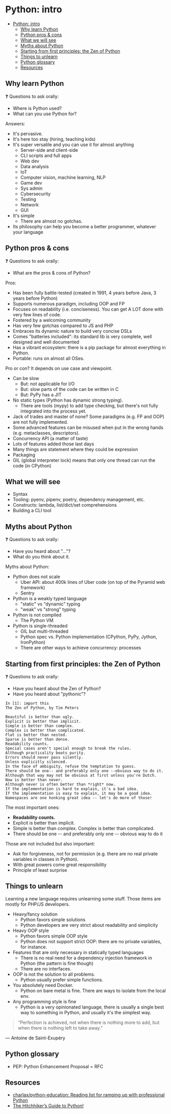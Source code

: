 # Python: intro

<!--TOC-->

- [Python: intro](#python-intro)
  - [Why learn Python](#why-learn-python)
  - [Python pros & cons](#python-pros--cons)
  - [What we will see](#what-we-will-see)
  - [Myths about Python](#myths-about-python)
  - [Starting from first principles: the Zen of Python](#starting-from-first-principles-the-zen-of-python)
  - [Things to unlearn](#things-to-unlearn)
  - [Python glossary](#python-glossary)
  - [Resources](#resources)

<!--TOC-->

## Why learn Python

❓ Questions to ask orally:

- Where is Python used?
- What can you use Python for?

Answers:

- It's pervasive.
- It's here too stay (hiring, teaching kids)
- It's super versatile and you can use it for almost anything
    - Server-side and client-side
    - CLI scripts and full apps
    - Web dev
    - Data analysis
    - IoT
    - Computer vision, machine learning, NLP
    - Game dev
    - Sys admin
    - Cybersecurity
    - Testing
    - Network
    - GUI
- It's simple
    - There are almost no gotchas.
- Its philosophy can help you become a better programmer, whatever your language

## Python pros & cons

❓ Questions to ask orally:

- What are the pros & cons of Python?

Pros:

- Has been fully battle-tested (created in 1991, 4 years before Java, 3 years before Python)
- Supports numerous paradigm, including OOP and FP
- Focuses on readability (i.e. conciseness). You can get A LOT done with very few lines of code.
- Fostered by a welcoming community
- Has very few gotchas compared to JS and PHP
- Embraces its dynamic nature to build very concise DSLs
- Comes "batteries included": its standard lib is very complete, well designed and well documented
- Has a vibrant ecosystem: there is a pip package for almost everything in Python.
- Portable: runs on almost all OSes.

Pro or con? It depends on use case and viewpoint.

- Can be slow
    - But: not applicable for I/O
    - But: slow parts of the code can be written in C
    - But: PyPy has a JIT
- No static types (Python has dynamic strong typing).
    - There are tools (mypy) to add type checking, but there's not fully integrated into the process yet.
- Jack of trades and master of none? Some paradigms (e.g. FP and OOP) are not fully implemented.
- Some advanced features can be misused when put in the wrong hands (e.g. metaclasses, descriptors).
- Concurrency API (a matter of taste)
- Lots of features added those last days
- Many things are statement where they could be expression
- Packaging
- GIL (global interpreter lock) means that only one thread can run the code (in CPython)

## What we will see

- Syntax
- Tooling: pyenv, pipenv, poetry, dependency management, etc.
- Constructs: lambda, list/dict/set comprehensions
- Building a CLI tool

## Myths about Python

❓ Questions to ask orally:

- Have you heard about "..."?
- What do you think about it.

Myths about Python:

- Python does not scale
    - Uber API: about 400k lines of Uber code (on top of the Pyramid web framework)
    - Sentry
- Python is a weakly typed language
    - "static" vs "dynamic" typing
    - "weak" vs "strong" typing
- Python is not compiled
    - The Python VM
- Python is single-threaded
    - GIL but multi-threaded
    - Python spec vs. Python implementation (CPython, PyPy, Jython, IronPython)
    - There are other ways to achieve concurrency: processes

## Starting from first principles: the Zen of Python

❓ Questions to ask orally:

- Have you heard about the Zen of Python?
- Have you heard about "pythonic"?

```
In [1]: import this
The Zen of Python, by Tim Peters

Beautiful is better than ugly.
Explicit is better than implicit.
Simple is better than complex.
Complex is better than complicated.
Flat is better than nested.
Sparse is better than dense.
Readability counts.
Special cases aren't special enough to break the rules.
Although practicality beats purity.
Errors should never pass silently.
Unless explicitly silenced.
In the face of ambiguity, refuse the temptation to guess.
There should be one-- and preferably only one --obvious way to do it.
Although that way may not be obvious at first unless you're Dutch.
Now is better than never.
Although never is often better than *right* now.
If the implementation is hard to explain, it's a bad idea.
If the implementation is easy to explain, it may be a good idea.
Namespaces are one honking great idea -- let's do more of those!
```

The most important ones:

- **Readability counts.**
- Explicit is better than implicit.
- Simple is better than complex. Complex is better than complicated.
- There should be one -- and preferably only one -- obvious way to do it

Those are not included but also important:

- Ask for forgiveness, not for permission (e.g. there are no real private variables in classes in Python).
- With great powers come great responsibility
- Principle of least surprise

## Things to unlearn

Learning a new language requires unlearning some stuff. Those items are mostly for PHP/JS developers.

- Heavy/fancy solution
    - Python favors simple solutions
    - Python developers are very strict about readability and simplicity
- Heavy OOP style
    - Python favors simple OOP style
    - Python does not support strict OOP: there are no private variables, for instance.
- Features that are only necessary in statically typed languages
    - There is no real need for a dependency injection framework in Python (the pattern is fine though)
    - There are no interfaces.
- OOP is not the solution to all problems.
    - Python usually prefer simple functions.
- You absolutely need Docker.
    - Python on bare metal is fine. There are ways to isolate from the local env.
- Any programming style is fine
    - Python is a very opinionated language, there is usually a single best way
      to something in Python, and usually it's the simplest way.

> “Perfection is achieved, not when there is nothing more to add, but when there is nothing left to take away.”

― Antoine de Saint-Exupéry

## Python glossary

- PEP: Python Enhancement Proposal = RFC

## Resources

- [charlax/python-education: Reading list for ramping up with professional Python](https://github.com/charlax/python-education)
- [The Hitchhiker’s Guide to Python!](https://docs.python-guide.org/)
